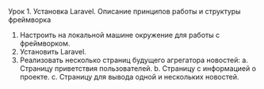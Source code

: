 Урок 1. Установка Laravel. Описание принципов работы и структуры фреймворка

1. Настроить на локальной машине окружение для работы с фреймворком.
2. Установить Laravel.
3. Реализовать несколько страниц будущего агрегатора новостей:
    a. Страницу приветствия пользователей.
    b. Страницу с информацией о проекте.
    c. Страницу для вывода одной и нескольких новостей.
